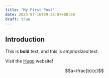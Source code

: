 ```yaml
---
title: "My First Post"
date: 2023-07-16T09:38:07+08:00
draft: true
---
```


## Introduction

This is **bold** text, and this is *emphasized* text.

Visit the [Hugo](https://gohugo.io) website!

$$a=\frac{b}{c}$$
